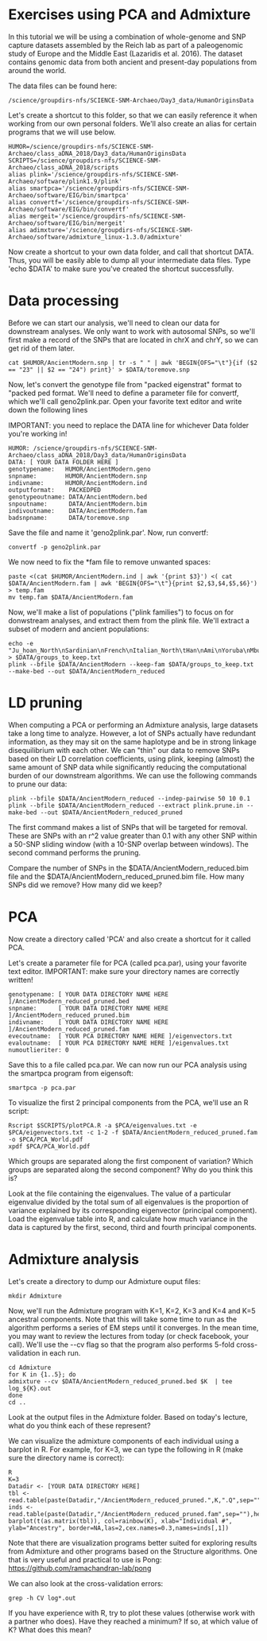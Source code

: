 Exercises using PCA and Admixture
===============

In this tutorial we will be using a combination of whole-genome and SNP capture datasets assembled by the Reich lab as part of a paleogenomic study of Europe and the Middle East (Lazaridis et al. 2016). The dataset contains genomic data from both ancient and present-day populations from around the world.

The data files can be found here:

```
/science/groupdirs-nfs/SCIENCE-SNM-Archaeo/Day3_data/HumanOriginsData
```

Let's create a shortcut to this folder, so that we can easily reference it when working from our own personal folders. We'll also create an alias for certain programs that we will use  below.

```
HUMOR=/science/groupdirs-nfs/SCIENCE-SNM-Archaeo/class_aDNA_2018/Day3_data/HumanOriginsData
SCRIPTS=/science/groupdirs-nfs/SCIENCE-SNM-Archaeo/class_aDNA_2018/scripts
alias plink='/science/groupdirs-nfs/SCIENCE-SNM-Archaeo/software/plink1.9/plink'
alias smartpca='/science/groupdirs-nfs/SCIENCE-SNM-Archaeo/software/EIG/bin/smartpca'
alias convertf='/science/groupdirs-nfs/SCIENCE-SNM-Archaeo/software/EIG/bin/convertf'
alias mergeit='/science/groupdirs-nfs/SCIENCE-SNM-Archaeo/software/EIG/bin/mergeit'
alias adimxture='/science/groupdirs-nfs/SCIENCE-SNM-Archaeo/software/admixture_linux-1.3.0/admixture'
```


Now create a shortcut to your own data folder, and call that shortcut DATA. Thus, you will be easily able to dump all your intermediate data files. Type 'echo $DATA' to make sure you've created the shortcut successfully.


# Data processing

Before we can start our analysis, we'll need to clean our data for downstream analyses. We only want to work with autosomal SNPs, so we'll first make a record of the SNPs that are located in chrX and chrY, so we can get rid of them later.

```
cat $HUMOR/AncientModern.snp | tr -s " " | awk 'BEGIN{OFS="\t"}{if ($2 == "23" || $2 == "24") print}' > $DATA/toremove.snp
```

Now, let's convert the genotype file from "packed eigenstrat" format to "packed ped format. We'll need to define a parameter file for convertf, which we'll call geno2plink.par. Open your favorite text editor and write down the following lines

IMPORTANT: you need to replace the DATA line for whichever Data folder you're working in!


```
HUMOR: /science/groupdirs-nfs/SCIENCE-SNM-Archaeo/class_aDNA_2018/Day3_data/HumanOriginsData 
DATA: [ YOUR DATA FOLDER HERE ]
genotypename:   HUMOR/AncientModern.geno
snpname:        HUMOR/AncientModern.snp
indivname:      HUMOR/AncientModern.ind
outputformat:    PACKEDPED
genotypeoutname: DATA/AncientModern.bed
snpoutname:      DATA/AncientModern.bim
indivoutname:    DATA/AncientModern.fam
badsnpname:      DATA/toremove.snp
```

Save the file and name it 'geno2plink.par'. Now, run convertf:

```
convertf -p geno2plink.par
```

We now need to fix the *fam file to remove unwanted spaces:

```
paste <(cat $HUMOR/AncientModern.ind | awk '{print $3}') <( cat $DATA/AncientModern.fam | awk 'BEGIN{OFS="\t"}{print $2,$3,$4,$5,$6}') > temp.fam
mv temp.fam $DATA/AncientModern.fam
```

Now, we'll make a list of populations ("plink families") to focus on for donwstream analyses, and extract them from the plink file. We'll extract a subset of modern and ancient populations:

```
echo -e "Ju_hoan_North\nSardinian\nFrench\nItalian_North\tHan\nAmi\nYoruba\nMbuti\nPapuan\nOrcadian\nMayan\nKaritiana\nEurope_LNBA\nSteppe_EMBA" > $DATA/groups_to_keep.txt
plink --bfile $DATA/AncientModern --keep-fam $DATA/groups_to_keep.txt --make-bed --out $DATA/AncientModern_reduced
```

# LD pruning

When computing a PCA or performing an Admixture analysis, large datasets take a long time to analyze. However, a lot of SNPs actually have redundant information, as they may sit on the same haplotype and be in strong linkage disequilibrium with each other. We can "thin" our data to remove SNPs based on their LD correlation coefficients, using plink, keeping (almost) the same amount of SNP data while significantly reducing the computational burden of our downstream algorithms. We can use the following commands to prune our data:

```
plink --bfile $DATA/AncientModern_reduced --indep-pairwise 50 10 0.1
plink --bfile $DATA/AncientModern_reduced --extract plink.prune.in --make-bed --out $DATA/AncientModern_reduced_pruned

```

The first command makes a list of SNPs that will be targeted for removal. These are SNPs with an r^2 value greater than 0.1 with any other SNP within a 50-SNP sliding window (with a 10-SNP overlap between windows). The second command performs the pruning.

Compare the number of SNPs in the $DATA/AncientModern_reduced.bim file and the $DATA/AncientModern_reduced_pruned.bim file. How many SNPs did we remove? How many did we keep?

# PCA

Now create a directory called 'PCA' and also create a shortcut for it called PCA.

Let's create a parameter file for PCA (called pca.par), using your favorite text editor. IMPORTANT: make sure your directory names are correctly written!

```
genotypename: [ YOUR DATA DIRECTORY NAME HERE ]/AncientModern_reduced_pruned.bed
snpname:      [ YOUR DATA DIRECTORY NAME HERE ]/AncientModern_reduced_pruned.bim
indivname:    [ YOUR DATA DIRECTORY NAME HERE ]/AncientModern_reduced_pruned.fam
evecoutname:  [ YOUR PCA DIRECTORY NAME HERE ]/eigenvectors.txt
evaloutname:  [ YOUR PCA DIRECTORY NAME HERE ]/eigenvalues.txt
numoutlieriter: 0
```

Save this to a file called pca.par. We can now run our PCA analysis using the smartpca program from eigensoft:

```
smartpca -p pca.par
```

To visualize the first 2 principal components from the PCA, we'll use an R script:

```
Rscript $SCRIPTS/plotPCA.R -a $PCA/eigenvalues.txt -e $PCA/eigenvectors.txt -c 1-2 -f $DATA/AncientModern_reduced_pruned.fam -o $PCA/PCA_World.pdf
xpdf $PCA/PCA_World.pdf
```

Which groups are separated along the first component of variation? Which groups are separated along the second component? Why do you think this is?

Look at the file containing the eigenvalues. The value of a particular eigenvalue divided by the total sum of all eigenvalues is the proportion of variance explained by its corresponding eigenvector (principal component). Load the eigenvalue table into R, and calculate how much variance in the data is captured by the first, second, third and fourth principal components.

# Admixture analysis

Let's create a directory to dump our Admixture ouput files:

```
mkdir Admixture
```

Now, we'll run the Admixture program with K=1, K=2, K=3 and K=4 and K=5 ancestral components. Note that this will take some time to run as the algorithm performs a series of EM steps until it converges. In the mean time, you may want to review the lectures from today (or check facebook, your call). We'll use the --cv flag so that the program also performs 5-fold cross-validation in each run.

```
cd Admixture
for K in {1..5}; do
admixture --cv $DATA/AncientModern_reduced_pruned.bed $K  | tee log_${K}.out
done
cd ..
```

Look at the output files in the Admixture folder. Based on today's lecture, what do you think each of these represent?

We can visualize the admixture components of each individual using a barplot in R. For example, for K=3, we can type the following in R (make sure the directory name is correct):

```
R
K=3
Datadir <- [YOUR DATA DIRECTORY HERE]
tbl <- read.table(paste(Datadir,"/AncientModern_reduced_pruned.",K,".Q",sep=""),header=FALSE)
inds <- read.table(paste(Datadir,"/AncientModern_reduced_pruned.fam",sep=""),header=FALSE) 
barplot(t(as.matrix(tbl)), col=rainbow(K), xlab="Individual #", ylab="Ancestry", border=NA,las=2,cex.names=0.3,names=inds[,1])
```


Note that there are visualization programs better suited for exploring results from Admixture and other programs based on the Structure algorithms. One that is very useful and practical to use is Pong: https://github.com/ramachandran-lab/pong

We can also look at the cross-validation errors:


```
grep -h CV log*.out
```

If you have experience with R, try to plot these values (otherwise work with a partner who does). Have they reached a minimum? If so, at which value of K? What does this mean?
